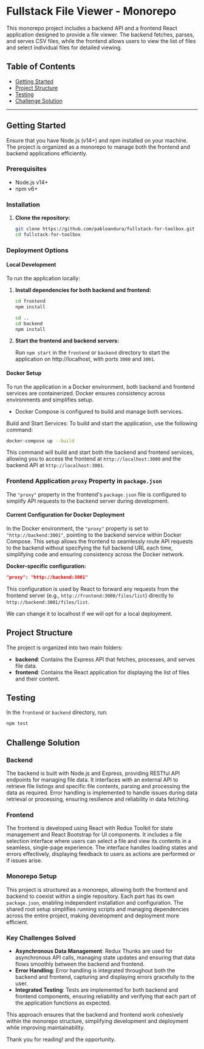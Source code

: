 # Fullstack File Viewer - Monorepo

This monorepo project includes a backend API and a frontend React application designed to provide a file viewer. The backend fetches, parses, and serves CSV files, while the frontend allows users to view the list of files and select individual files for detailed viewing.

## Table of Contents

- [Getting Started](#getting-started)
- [Project Structure](#project-structure)
- [Testing](#testing)
- [Challenge Solution](#challenge-solution)

---

## Getting Started

Ensure that you have Node.js (v14+) and npm installed on your machine. The project is organized as a monorepo to manage both the frontend and backend applications efficiently.

### Prerequisites

- Node.js v14+
- npm v6+

### Installation

1. **Clone the repository:**
   ```bash
   git clone https://github.com/pabloandura/fullstack-for-toolbox.git
   cd fullstack-for-toolbox

### Deployment Options

#### Local Development
To run the application locally:

1. **Install dependencies for both backend and frontend:**
   ```bash
   cd frontend
   npm install

   cd ..
   cd backend
   npm install
   ```
2. **Start the frontend and backend servers:**
   
   Run `npm start` in the `frontend` or `backend` directory to start the application on http://localhost, with ports `3000` and `3001`.

#### Docker Setup

To run the application in a Docker environment, both backend and frontend services are containerized. Docker ensures consistency across environments and simplifies setup.
   - Docker Compose is configured to build and manage both services.

Build and Start Services:
To build and start the application, use the following command:
```bash
docker-compose up --build
```
This command will build and start both the backend and frontend services, allowing you to access the frontend at `http://localhost:3000` and the backend API at `http://localhost:3001`.

### Frontend Application `proxy` Property in `package.json`

The `"proxy"` property in the frontend's `package.json` file is configured to simplify API requests to the backend server during development. 

#### Current Configuration for Docker Deployment

In the Docker environment, the `"proxy"` property is set to `"http://backend:3001"`, pointing to the backend service within Docker Compose. This setup allows the frontend to seamlessly route API requests to the backend without specifying the full backend URL each time, simplifying code and ensuring consistency across the Docker network.

**Docker-specific configuration:**
```json
"proxy": "http://backend:3001"
```
This configuration is used by React to forward any requests from the frontend server (e.g., `http://frontend:3000/files/list`) directly to `http://backend:3001/files/list`.

We can change it to localhost if we will opt for a local deployment.

## Project Structure

The project is organized into two main folders:

- **backend**: Contains the Express API that fetches, processes, and serves file data.
- **frontend**: Contains the React application for displaying the list of files and their content.

## Testing

In the `frontend` or `backend` directory, run:

```bash
npm test
```

## Challenge Solution

### Backend

The backend is built with Node.js and Express, providing RESTful API endpoints for managing file data. It interfaces with an external API to retrieve file listings and specific file contents, parsing and processing the data as required. Error handling is implemented to handle issues during data retrieval or processing, ensuring resilience and reliability in data fetching.

### Frontend

The frontend is developed using React with Redux Toolkit for state management and React Bootstrap for UI components. It includes a file selection interface where users can select a file and view its contents in a seamless, single-page experience. The interface handles loading states and errors effectively, displaying feedback to users as actions are performed or if issues arise.

### Monorepo Setup

This project is structured as a monorepo, allowing both the frontend and backend to coexist within a single repository. Each part has its own `package.json`, enabling independent installation and configuration. The shared root setup simplifies running scripts and managing dependencies across the entire project, making development and deployment more efficient.

### Key Challenges Solved

- **Asynchronous Data Management**: Redux Thunks are used for asynchronous API calls, managing state updates and ensuring that data flows smoothly between the backend and frontend.
- **Error Handling**: Error handling is integrated throughout both the backend and frontend, capturing and displaying errors gracefully to the user.
- **Integrated Testing**: Tests are implemented for both backend and frontend components, ensuring reliability and verifying that each part of the application functions as expected.
  
This approach ensures that the backend and frontend work cohesively within the monorepo structure, simplifying development and deployment while improving maintainability.

Thank you for reading! and the opportunity.